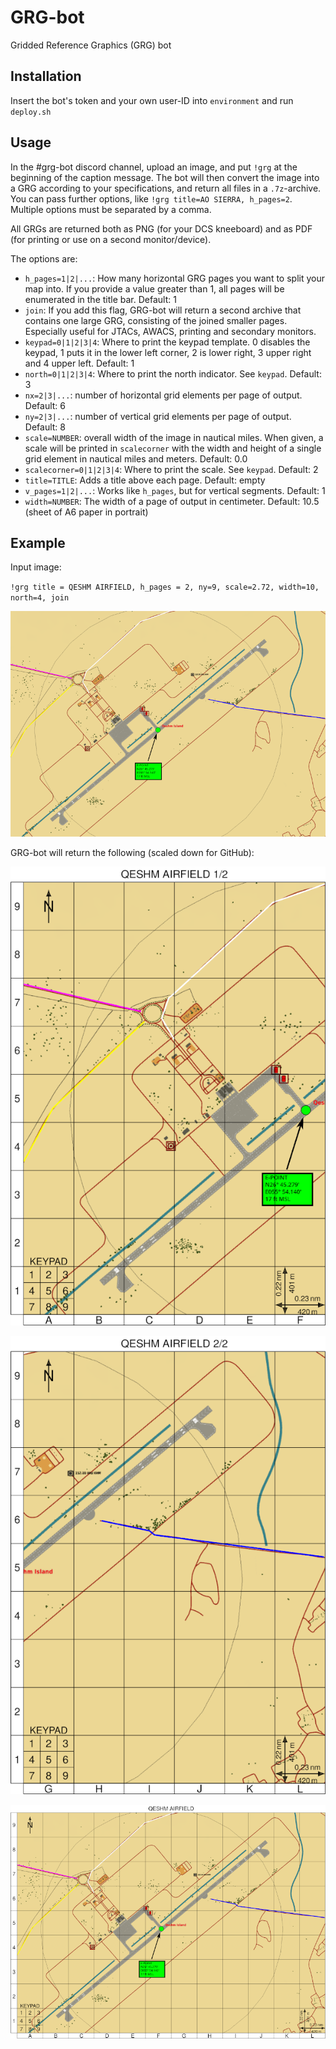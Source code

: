<!---
GRG-bot: provide GRGs for maps via a discord bot
Copyright © 2019, 2020 132nd.Professor

This program is free software: you can redistribute it and/or modify
it under the terms of the GNU General Public License as published by
the Free Software Foundation, either version 3 of the License, or
(at your option) any later version.

This program is distributed in the hope that it will be useful,
but WITHOUT ANY WARRANTY; without even the implied warranty of
MERCHANTABILITY or FITNESS FOR A PARTICULAR PURPOSE.  See the
GNU General Public License for more details.

You should have received a copy of the GNU General Public License
along with this program.  If not, see <https://www.gnu.org/licenses/>.
-->
GRG-bot
=======
Gridded Reference Graphics (GRG) bot

Installation
------------
Insert the bot's token and your own user-ID into `environment` and run `deploy.sh`

Usage
-----
In the #grg-bot discord channel, upload an image, and put `!grg` at the beginning of the caption message. The bot will then convert the image into a GRG according to your specifications, and return all files in a `.7z`-archive. You can pass further options, like `!grg title=AO SIERRA, h_pages=2`. Multiple options must be separated by a comma.

All GRGs are returned both as PNG (for your DCS kneeboard) and as PDF (for printing or use on a second monitor/device).

The options are:

* `h_pages=1|2|...`: How many horizontal GRG pages you want to split your map into. If you provide a value greater than 1, all pages will be enumerated in the title bar. Default: 1
* `join`: If you add this flag, GRG-bot will return a second archive that contains one large GRG, consisting of the joined smaller pages. Especially useful for JTACs, AWACS, printing and secondary monitors.
* `keypad=0|1|2|3|4`: Where to print the keypad template. 0 disables the keypad, 1 puts it in the lower left corner, 2 is lower right, 3 upper right and 4 upper left. Default: 1
* `north=0|1|2|3|4`: Where to print the north indicator. See `keypad`. Default: 3
* `nx=2|3|...`: number of horizontal grid elements per page of output. Default: 6
* `ny=2|3|...`: number of vertical grid elements per page of output. Default: 8
* `scale=NUMBER`: overall width of the image in nautical miles. When given, a scale will be printed in `scalecorner` with the width and height of a single grid element in nautical miles and meters. Default: 0.0
* `scalecorner=0|1|2|3|4`: Where to print the scale. See `keypad`. Default: 2
* `title=TITLE`: Adds a title above each page. Default: empty
* `v_pages=1|2|...`: Works like `h_pages`, but for vertical segments. Default: 1
* `width=NUMBER`: The width of a page of output in centimeter. Default: 10.5 (sheet of A6 paper in portrait)

Example
-------
Input image:

`!grg title = QESHM AIRFIELD, h_pages = 2, ny=9, scale=2.72, width=10, north=4, join`

![Input image](doc/QESHM_airfield.png "Input image") 

GRG-bot will return the following (scaled down for GitHub):

![Output page 1](doc/grg-0.png "output page 1") 

![Output page 2](doc/grg-1.png "output page 2") 

![Output page 3](doc/grg-single.png "output page 3") 

